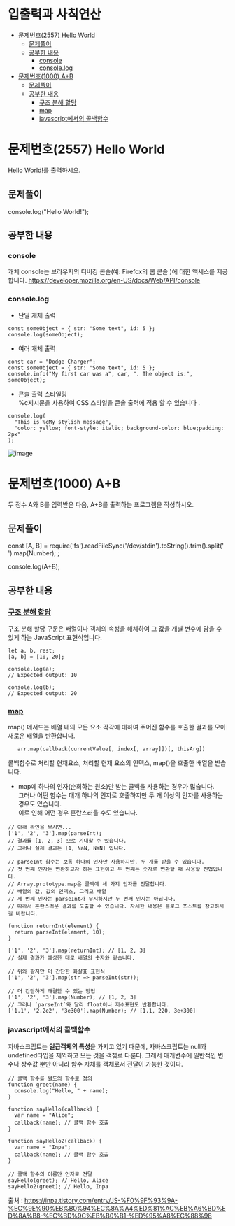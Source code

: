 # 입출력과 사칙연산


- [문제번호(2557) Hello World](#문제번호2557-hello-world)
  * [문제풀이](#문제풀이)
  * [공부한 내용](#공부한-내용)
    + [console](#console)
    + [console.log](#consolelog)
- [문제번호(1000) A+B](#문제번호1000-ab)
  * [문제풀이](#문제풀이)
  * [공부한 내용](#공부한-내용)
    + [구조 분해 할당](#구조-분해-할당)
    + [map](#map)
    + [javascript에서의 콜백함수](#javascript에서의-콜백함수)

# 문제번호(2557) Hello World
Hello World!를 출력하시오.

## 문제풀이
console.log("Hello World!");

## 공부한 내용
### console
개체 console는 브라우저의 디버깅 콘솔(예: Firefox의 웹 콘솔 )에 대한 액세스를 제공합니다.
https://developer.mozilla.org/en-US/docs/Web/API/console

### console.log
- 단일 개체 출력
```
const someObject = { str: "Some text", id: 5 };
console.log(someObject);
```
- 여러 개체 출력
```
const car = "Dodge Charger";
const someObject = { str: "Some text", id: 5 };
console.info("My first car was a", car, ". The object is:", someObject);
```
- 콘솔 출력 스타일링  
%c지시문을 사용하여 CSS 스타일을 콘솔 출력에 적용 할 수 있습니다 .
```
console.log(
  "This is %cMy stylish message",
  "color: yellow; font-style: italic; background-color: blue;padding: 2px"
);

```
![image](https://github.com/JavaScript-Coding-Test-Study/che/assets/132250432/6d5c1eb4-afc3-4f23-9ac1-810cea3bf13c)

# 문제번호(1000) A+B
두 정수 A와 B를 입력받은 다음, A+B를 출력하는 프로그램을 작성하시오.

## 문제풀이
const [A, B] = require('fs').readFileSync('/dev/stdin').toString().trim().split(' ').map(Number);
;

console.log(A+B);

## 공부한 내용
### [구조 분해 할당](https://developer.mozilla.org/ko/docs/Web/JavaScript/Reference/Operators/Destructuring_assignment)
구조 분해 할당 구문은 배열이나 객체의 속성을 해체하여 그 값을 개별 변수에 담을 수 있게 하는 JavaScript 표현식입니다.
```
let a, b, rest;
[a, b] = [10, 20];

console.log(a);
// Expected output: 10

console.log(b);
// Expected output: 20
```

### [map](https://developer.mozilla.org/ko/docs/Web/JavaScript/Reference/Global_Objects/Array/map)
map() 메서드는 배열 내의 모든 요소 각각에 대하여 주어진 함수를 호출한 결과를 모아 새로운 배열을 반환합니다.
```
   arr.map(callback(currentValue[, index[, array]])[, thisArg])
```
콜백함수로 처리할 현재요소, 처리할 현재 요소의 인덱스, map()을 호출한 배열을 받습니다.

- map에 하나의 인자(순회하는 원소)만 받는 콜백을 사용하는 경우가 많습니다.  
그러나 어떤 함수는 대개 하나의 인자로 호출하지만 두 개 이상의 인자를 사용하는 경우도 있습니다.  
이로 인해 어떤 경우 혼란스러울 수도 있습니다.
```
// 아래 라인을 보시면...
['1', '2', '3'].map(parseInt);
// 결과를 [1, 2, 3] 으로 기대할 수 있습니다.
// 그러나 실제 결과는 [1, NaN, NaN] 입니다.

// parseInt 함수는 보통 하나의 인자만 사용하지만, 두 개를 받을 수 있습니다.
// 첫 번째 인자는 변환하고자 하는 표현이고 두 번째는 숫자로 변환할 때 사용할 진법입니다.
// Array.prototype.map은 콜백에 세 가지 인자를 전달합니다.
// 배열의 값, 값의 인덱스, 그리고 배열
// 세 번째 인자는 parseInt가 무시하지만 두 번째 인자는 아닙니다.
// 따라서 혼란스러운 결과를 도출할 수 있습니다. 자세한 내용은 블로그 포스트를 참고하시길 바랍니다.

function returnInt(element) {
  return parseInt(element, 10);
}

['1', '2', '3'].map(returnInt); // [1, 2, 3]
// 실제 결과가 예상한 대로 배열의 숫자와 같습니다.

// 위와 같지만 더 간단한 화살표 표현식
['1', '2', '3'].map(str => parseInt(str));

// 더 간단하게 해결할 수 있는 방법
['1', '2', '3'].map(Number); // [1, 2, 3]
// 그러나 `parseInt`와 달리 float이나 지수표현도 반환합니다.
['1.1', '2.2e2', '3e300'].map(Number); // [1.1, 220, 3e+300]
```

### javascript에서의 콜백함수
자바스크립트는 **일급객체의 특성**을 가지고 있기 때문에, 자바스크립트는 null과 undefined타입을 제외하고 모든 것을 객쳋로 다룬다.
그래서 매개변수에 일반적인 변수나 상수값 뿐만 아니라 함수 자체를 객체로서 전달이 가능한 것이다.
```
// 콜백 함수를 별도의 함수로 정의
function greet(name) {
  console.log("Hello, " + name);
}

function sayHello(callback) {
  var name = "Alice";
  callback(name); // 콜백 함수 호출
}

function sayHello2(callback) {
  var name = "Inpa";
  callback(name); // 콜백 함수 호출
}

// 콜백 함수의 이름만 인자로 전달
sayHello(greet); // Hello, Alice
sayHello2(greet); // Hello, Inpa

```
출처 : https://inpa.tistory.com/entry/JS-%F0%9F%93%9A-%EC%9E%90%EB%B0%94%EC%8A%A4%ED%81%AC%EB%A6%BD%ED%8A%B8-%EC%BD%9C%EB%B0%B1-%ED%95%A8%EC%88%98

